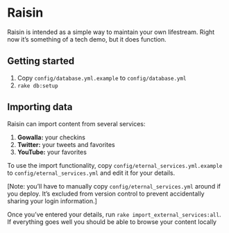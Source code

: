 # Raisin

Raisin is intended as a simple way to maintain your own lifestream. Right now
it’s something of a tech demo, but it does function.

## Getting started

1. Copy `config/database.yml.example` to `config/database.yml`
1. `rake db:setup`

## Importing data

Raisin can import content from several services:

1. **Gowalla:** your checkins
1. **Twitter:** your tweets and favorites
1. **YouTube:** your favorites

To use the import functionality, copy `config/eternal_services.yml.example`
to `config/eternal_services.yml` and edit it for your details.

[Note: you’ll have to manually copy `config/eternal_services.yml` around if you
deploy. It’s excluded from version control to prevent accidentally sharing your
login information.]

Once you’ve entered your details, run `rake import_external_services:all`. If
everything goes well you should be able to browse your content locally
